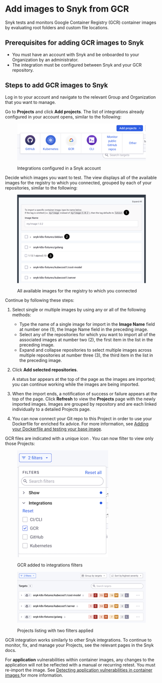 # Add images to Snyk from GCR

Snyk tests and monitors Google Container Registry (GCR) container images by evaluating root folders and custom file locations.

## **Prerequisites for adding GCR images to Snyk**

* You must have an account with Snyk and be onboarded to your Organization by an administrator.
* The integration must be configured between Snyk and your GCR repository.

## Steps to add GCR images to Snyk

Log in to your account and navigate to the relevant Group and Organization that you want to manage.

Go to **Projects** and click **Add projects**. The list of integrations already configured in your account opens, similar to the following:&#x20;

<figure><img src="../../../.gitbook/assets/Screenshot 2023-03-31 at 17.39.47.png" alt="Integrations configured in a Snyk account"><figcaption><p>Integrations configured in a Snyk account</p></figcaption></figure>

Decide which images you want to test. The view displays all of the available images for the registry to which you connected, grouped by each of your repositories, similar to the following:

<figure><img src="../../../.gitbook/assets/Screenshot 2023-03-31 at 17.50.25.png" alt="All available images for the registry to which you connected"><figcaption><p>All available images for the registry to which you connected</p></figcaption></figure>

Continue by following these steps:

1. Select single or multiple images by using any or all of the following methods:
   * Type the name of a single image for import in the **Image Name** field at number one (1), the Image Name field in the preceding image.
   * Select any of the repositories for which you want to import all of the associated images at number two (2), the first item in the list in the preceding image.
   * Expand and collapse repositories to select multiple images across multiple repositories at number three (3), the third item in the list in the preceding image.
2.  Click **Add selected repositories**.

    A status bar appears at the top of the page as the images are imported; you can continue working while the images are being imported.
3. When the import ends, a notification of success or failure appears at the top of the page. Click **Refresh** to view the **Projects** page with the newly imported images. Images are grouped by repository and are each linked individually to a detailed Projects page.
4. You can now connect your Git repo to this Project in order to use your Dockerfile for enriched fix advice. For more information, see [Adding your Dockerfile and testing your base image](../../scan-your-dockerfile/adding-your-dockerfile-and-testing-your-base-image.md).

GCR files are indicated with a unique icon . You can now filter to view only those Projects:

<figure><img src="../../../.gitbook/assets/Screenshot 2023-03-31 at 18.10.17.png" alt="GCR added to integrations filters"><figcaption><p>GCR added to integrations filters</p></figcaption></figure>

<figure><img src="../../../.gitbook/assets/Screenshot 2023-03-31 at 18.06.20.png" alt="Projects listing with two filters applied"><figcaption><p>Projects listing with two filters applied</p></figcaption></figure>

GCR integration works similarly to other Snyk integrations. To continue to monitor, fix, and manage your Projects, see the relevant pages in the Snyk docs.

For **application** vulnerabilities within container images, any changes to the application will not be reflected with a manual or recurring retest. You must re-import the image. See [Detecting application vulnerabilities in container images ](../../getting-around-the-snyk-container-ui/detecting-application-vulnerabilities-in-container-images.md)for more information.
